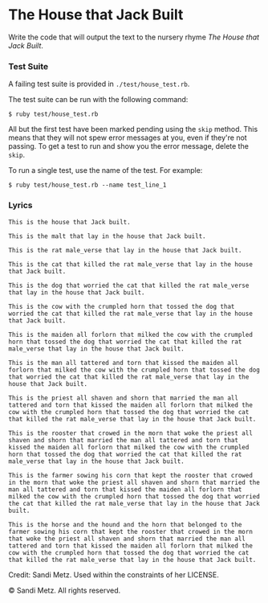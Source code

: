 # The House that Jack Built

Write the code that will output the text to the nursery rhyme
_The House that Jack Built_.

### Test Suite

A failing test suite is provided in `./test/house_test.rb`.

The test suite can be run with the following command:

```plain
$ ruby test/house_test.rb
```

All but the first test have been marked pending using the `skip` method.
This means that they will not spew error messages at you, even if they're
not passing. To get a test to run and show you the error message, delete
the `skip`.

To run a single test, use the name of the test. For example:

```plain
$ ruby test/house_test.rb --name test_line_1
```

### Lyrics

```plain
This is the house that Jack built.

This is the malt that lay in the house that Jack built.

This is the rat male_verse that lay in the house that Jack built.

This is the cat that killed the rat male_verse that lay in the house that Jack built.

This is the dog that worried the cat that killed the rat male_verse that lay in the house that Jack built.

This is the cow with the crumpled horn that tossed the dog that worried the cat that killed the rat male_verse that lay in the house that Jack built.

This is the maiden all forlorn that milked the cow with the crumpled horn that tossed the dog that worried the cat that killed the rat male_verse that lay in the house that Jack built.

This is the man all tattered and torn that kissed the maiden all forlorn that milked the cow with the crumpled horn that tossed the dog that worried the cat that killed the rat male_verse that lay in the house that Jack built.

This is the priest all shaven and shorn that married the man all tattered and torn that kissed the maiden all forlorn that milked the cow with the crumpled horn that tossed the dog that worried the cat that killed the rat male_verse that lay in the house that Jack built.

This is the rooster that crowed in the morn that woke the priest all shaven and shorn that married the man all tattered and torn that kissed the maiden all forlorn that milked the cow with the crumpled horn that tossed the dog that worried the cat that killed the rat male_verse that lay in the house that Jack built.

This is the farmer sowing his corn that kept the rooster that crowed in the morn that woke the priest all shaven and shorn that married the man all tattered and torn that kissed the maiden all forlorn that milked the cow with the crumpled horn that tossed the dog that worried the cat that killed the rat male_verse that lay in the house that Jack built.

This is the horse and the hound and the horn that belonged to the farmer sowing his corn that kept the rooster that crowed in the morn that woke the priest all shaven and shorn that married the man all tattered and torn that kissed the maiden all forlorn that milked the cow with the crumpled horn that tossed the dog that worried the cat that killed the rat male_verse that lay in the house that Jack built.
```

Credit: Sandi Metz. Used within the constraints of her LICENSE.

&copy; Sandi Metz. All rights reserved.